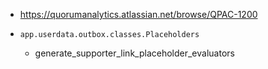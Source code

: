 - https://quorumanalytics.atlassian.net/browse/QPAC-1200

- `app.userdata.outbox.classes.Placeholders`
	- generate_supporter_link_placeholder_evaluators